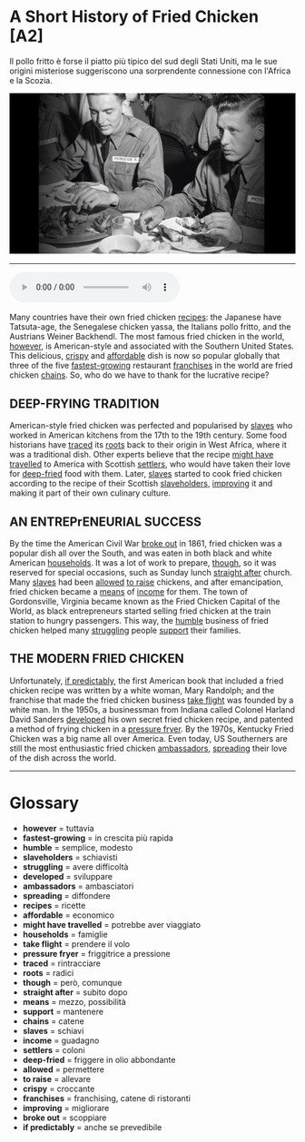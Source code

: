 # A Short History of Fried Chicken   [A2]

Il pollo fritto è forse il piatto più tipico del sud degli Stati Uniti, ma le sue origini misteriose suggeriscono una sorprendente connessione con l'Africa e la Scozia.

![](A%20Short%20History%20of%20Fried%20Chicken.jpg)

--------------

<div>
<audio controls autoplay>
    <source src="https://raw.githubusercontent.com/dartie/knowledge-base/main/English/SpeakUp/2023-07/A%20Short%20History%20of%20Fried%20Chicken.mp3" type="audio/mpeg">
</audio>
</div>


Many countries have their own fried chicken [recipes](## "ricette"): the Japanese have Tatsuta-age, the Senegalese chicken yassa, the Italians pollo fritto, and the Austrians Weiner Backhendl. The most famous fried chicken in the world, [however](## "tuttavia"), is American-style and associated with the Southern United States. This delicious, [crispy](## "croccante") and [affordable](## "economico") dish is now so popular globally that three of the five [fastest-growing](## "in crescita più rapida") restaurant [franchises](## "franchising, catene di ristoranti") in the world are fried chicken [chains](## "catene"). So, who do we have to thank for the lucrative recipe?

## DEEP-FRYING TRADITION
American-style fried chicken was perfected and popularised by [slaves](## "schiavi") who worked in American kitchens from the 17th to the 19th century. Some food historians have [traced](## "rintracciare") its [roots](## "radici") back to their origin in West Africa, where it was a traditional dish. Other experts believe that the recipe [might have travelled](## "potrebbe aver viaggiato") to America with Scottish [settlers](## "coloni"), who would have taken their love for [deep-fried](## "friggere in olio abbondante") food with them. Later, [slaves](## "schiavi") started to cook fried chicken according to the recipe of their Scottish [slaveholders](## "schiavisti"), [improving](## "migliorare") it and making it part of their own culinary culture. 

## AN ENTREPrENEURIAL SUCCESS
By the time the American Civil War [broke out](## "scoppiare") in 1861, fried chicken was a popular dish all over the South, and was eaten in both black and white American [households](## "famiglie"). It was a lot of work to prepare, [though](## "però, comunque"), so it was reserved for special occasions, such as Sunday lunch [straight after](## "subito dopo") church. Many [slaves](## "schiavi") had been [allowed](## "permettere") [to raise](## "allevare") chickens, and after emancipation, fried chicken became a [means](## "mezzo, possibilità") of [income](## "guadagno") for them. The town of Gordonsville, Virginia became known as the Fried Chicken Capital of the World, as black entrepreneurs started selling fried chicken at the train station to hungry passengers. This way, the [humble](## "semplice, modesto") business of fried chicken helped many [struggling](## "avere difficoltà") people [support](## "mantenere") their families.

## THE MODERN FRIED CHICKEN
Unfortunately, [if predictably](## "anche se prevedibile"), the first American book that included a fried chicken recipe was written by a white woman, Mary Randolph; and the franchise that made the fried chicken business [take flight](## "prendere il volo") was founded by a white man. In the 1950s, a businessman from Indiana called Colonel Harland David Sanders [developed](## "sviluppare") his own secret fried chicken recipe, and patented a method of frying chicken in a [pressure fryer](## "friggitrice a pressione"). By the 1970s, Kentucky Fried Chicken was a big name all over America. Even today, US Southerners are still the most enthusiastic fried chicken [ambassadors](## "ambasciatori"), [spreading](## "diffondere") their love of the dish across the world.
 

--------------

<div style = "display:block; clear:both; page-break-after:always;"></div>

# Glossary
* **however** = tuttavia
* **fastest-growing** = in crescita più rapida
* **humble** = semplice, modesto
* **slaveholders** = schiavisti
* **struggling** = avere difficoltà
* **developed** = sviluppare
* **ambassadors** = ambasciatori
* **spreading** = diffondere
* **recipes** = ricette
* **affordable** = economico
* **might have travelled** = potrebbe aver viaggiato
* **households** = famiglie
* **take flight** = prendere il volo
* **pressure fryer** = friggitrice a pressione
* **traced** = rintracciare
* **roots** = radici
* **though** = però, comunque
* **straight after** = subito dopo
* **means** = mezzo, possibilità
* **support** = mantenere
* **chains** = catene
* **slaves** = schiavi
* **income** = guadagno
* **settlers** = coloni
* **deep-fried** = friggere in olio abbondante
* **allowed** = permettere
* **to raise** = allevare
* **crispy** = croccante
* **franchises** = franchising, catene di ristoranti
* **improving** = migliorare
* **broke out** = scoppiare
* **if predictably** = anche se prevedibile
